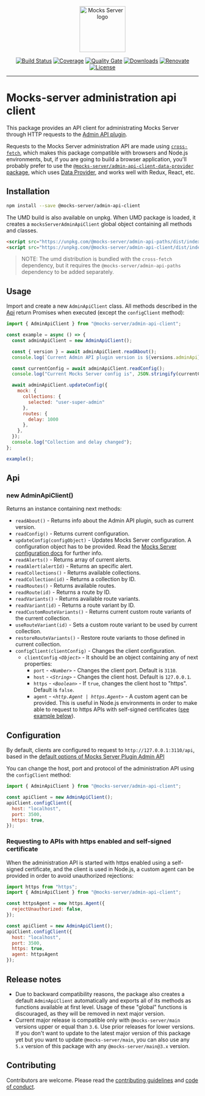 <p align="center"><a href="https://mocks-server.org" target="_blank" rel="noopener noreferrer"><img width="120" src="https://www.mocks-server.org/img/logo_120.png" alt="Mocks Server logo"></a></p>

<p align="center">
  <a href="https://github.com/mocks-server/main/actions?query=workflow%3Abuild+branch%3Amaster"><img src="https://github.com/mocks-server/main/workflows/build/badge.svg?branch=master" alt="Build Status"></a>
  <a href="https://codecov.io/gh/mocks-server/main"><img src="https://codecov.io/gh/mocks-server/main/branch/master/graph/badge.svg?token=2S8ZR55AJV" alt="Coverage"></a>
  <a href="https://sonarcloud.io/project/overview?id=mocks-server_main_admin-api-client"><img src="https://sonarcloud.io/api/project_badges/measure?project=mocks-server_main_admin-api-client&metric=alert_status" alt="Quality Gate"></a>
  <a href="https://www.npmjs.com/package/@mocks-server/admin-api-client"><img src="https://img.shields.io/npm/dm/@mocks-server/admin-api-client.svg" alt="Downloads"></a>
  <a href="https://renovatebot.com"><img src="https://img.shields.io/badge/renovate-enabled-brightgreen.svg" alt="Renovate"></a>
  <a href="https://github.com/mocks-server/main/blob/master/packages/admin-api-client/LICENSE"><img src="https://img.shields.io/npm/l/@mocks-server/admin-api-client.svg" alt="License"></a>
</p>

---

# Mocks-server administration api client

This package provides an API client for administrating Mocks Server through HTTP requests to the [Admin API plugin][plugin-admin-api-url].

Requests to the Mocks Server administration API are made using [`cross-fetch`](https://www.npmjs.com/package/cross-fetch), which makes this package compatible with browsers and Node.js environments, but, if you are going to build a browser application, you'll probably prefer to use the [`@mocks-server/admin-api-client-data-provider` package](https://www.npmjs.com/package/@mocks-server/admin-api-client-data-provider), which uses [Data Provider](https://www.data-provider.org), and works well with Redux, React, etc.

## Installation

```bash
npm install --save @mocks-server/admin-api-client
```

The UMD build is also available on unpkg. When UMD package is loaded, it creates a `mocksServerAdminApiClient` global object containing all methods and classes.

```html
<script src="https://unpkg.com/@mocks-server/admin-api-paths/dist/index.umd.js"></script>
<script src="https://unpkg.com/@mocks-server/admin-api-client/dist/index.umd.js"></script>
```

> NOTE: The umd distribution is bundled with the `cross-fetch` dependency, but it requires the `@mocks-server/admin-api-paths` dependency to be added separately.

## Usage

Import and create a new `AdminApiClient` class. All methods described in the [Api](#api) return Promises when executed (except the `configClient` method):

```js
import { AdminApiClient } from "@mocks-server/admin-api-client";

const example = async () => {
  const adminApiClient = new AdminApiClient();

  const { version } = await adminApiClient.readAbout();
  console.log(`Current Admin API plugin version is ${versions.adminApi}`);

  const currentConfig = await adminApiClient.readConfig();
  console.log("Current Mocks Server config is", JSON.stringify(currentConfig));

  await adminApiClient.updateConfig({
    mock: {
      collections: {
        selected: "user-super-admin"
      },
      routes: {
        delay: 1000
      },
    },
  });
  console.log("Collection and delay changed");
};

example();
```

## Api

### new AdminApiClient()

Returns an instance containing next methods:

* `readAbout()` - Returns info about the Admin API plugin, such as current version.
* `readConfig()` - Returns current configuration.
* `updateConfig(configObject)` - Updates Mocks Server configuration. A configuration object has to be provided. Read the [Mocks Server configuration docs](https://www.mocks-server.org/docs/configuration/options) for further info.
* `readAlerts()` - Returns array of current alerts.
* `readAlert(alertId)` - Returns an specific alert.
* `readCollections()` - Returns available collections.
* `readCollection(id)` - Returns a collection by ID.
* `readRoutes()` - Returns available routes.
* `readRoute(id)` - Returns a route by ID.
* `readVariants()` - Returns available route variants.
* `readVariant(id)` - Returns a route variant by ID.
* `readCustomRouteVariants()` - Returns current custom route variants of the current collection.
* `useRouteVariant(id)` - Sets a custom route variant to be used by current collection.
* `restoreRouteVariants()` - Restore route variants to those defined in current collection.
* `configClient(clientConfig)` - Changes the client configuration.
  * `clientConfig` _`<Object>`_ - It should be an object containing any of next properties:
    * `port` - _`<Number>`_ - Changes the client port. Default is `3110`.
    * `host` - _`<String>`_ - Changes the client host. Default is `127.0.0.1`.
    * `https` - _`<Boolean>`_ - If `true`, changes the client host to "https". Default is `false`.
    * `agent` - _`<http.Agent | https.Agent>`_ - A custom agent can be provided. This is useful in Node.js environments in order to make able to request to https APIs with self-signed certificates ([see example below](#requesting-to-apis-with-https-enabled-and-self-signed-certificate)).

## Configuration

By default, clients are configured to request to `http://127.0.0.1:3110/api`, based in the [default options of Mocks Server Plugin Admin API](https://www.mocks-server.org/docs/configuration/options)

You can change the host, port and protocol of the administration API using the `configClient` method:

```js
import { AdminApiClient } from "@mocks-server/admin-api-client";

const apiClient = new AdminApiClient();
apiClient.configClient({
  host: "localhost",
  port: 3500,
  https: true,
});
```

### Requesting to APIs with https enabled and self-signed certificate

When the administration API is started with https enabled using a self-signed certificate, and the client is used in Node.js, a custom agent can be provided in order to avoid unauthorized rejections:

```js
import https from "https";
import { AdminApiClient } from "@mocks-server/admin-api-client";

const httpsAgent = new https.Agent({
  rejectUnauthorized: false,
});

const apiClient = new AdminApiClient();
apiClient.configClient({
  host: "localhost",
  port: 3500,
  https: true,
  agent: httpsAgent
});
```

## Release notes

* Due to backward compatibility reasons, the package also creates a default `AdminApiClient` automatically and exports all of its methods as functions available at first level. Usage of these "global" functions is discouraged, as they will be removed in next major version. 
* Current major release is compatible only with `@mocks-server/main` versions upper or equal than `3.6`. Use prior releases for lower versions. If you don't want to update to the latest major version of this package yet but you want to update `@mocks-server/main`, you can also use any `5.x` version of this package with any `@mocks-server/main@3.x` version.

## Contributing

Contributors are welcome.
Please read the [contributing guidelines](.github/CONTRIBUTING.md) and [code of conduct](.github/CODE_OF_CONDUCT.md).

[plugin-admin-api-url]: https://github.com/mocks-server/main/blob/master/packages/admin-api-client
